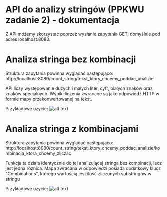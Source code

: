 # API do analizy stringów (PPKWU zadanie 2) - dokumentacja
Z API możemy skorzystać poprzez wysłanie zapytania GET, domyślnie pod adres localhost:8080.
# Analiza stringa bez kombinacji
Struktura zapytania powinna wyglądać następująco: http://localhost:8080/count_string/tekst_ktory_chcemy_poddac_analizie

API liczy występowanie dużych i małych liter, cyfr, białych znaków oraz znaków specjalnych. Wyniki liczenia zwracane są jako odpowiedź HTTP w formie mapy przekonwertowanej na tekst.

Przykładowe użycie:
![alt text](https://i.imgur.com/3smKiM2.png)

# Analiza stringa z kombinacjami
Struktura zapytania powinna wyglądać następująco: http://localhost:8080/count_string/tekst_ktory_chcemy_poddac_analizie/kombinacja_ktora_chcemy_zliczac

Funkcja ta działa identycznie do tej analizującej stringa bez kombinacji, lecz jest jedna różnica. Mapa zwracana w odpowiedzi posiada dodatkowy klucz "Combinations", którego wartością jest ilość zliczonych substringów w stringu

Przykładowe użycie:
![alt text](https://i.imgur.com/TPdFByN.jpg)
